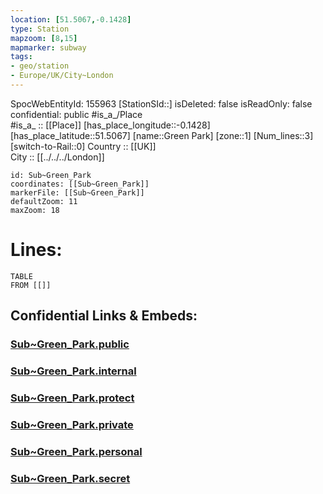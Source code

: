 ```yaml
---
location: [51.5067,-0.1428] 
type: Station 
mapzoom: [8,15] 
mapmarker: subway 
tags:
- geo/station
- Europe/UK/City~London
---
```

SpocWebEntityId: 155963
[StationSId::] 
isDeleted: false
isReadOnly: false
confidential: public
#is_a_/Place  
#is_a_ :: [[Place]] 
[has_place_longitude::-0.1428] 
[has_place_latitude::51.5067] 
[name::Green Park] 
[zone::1] 
[Num_lines::3] 
[switch-to-Rail::0] 
Country :: [[UK]]  
City :: [[../../../London]]  


```leaflet
id: Sub~Green_Park
coordinates: [[Sub~Green_Park]] 
markerFile: [[Sub~Green_Park]] 
defaultZoom: 11 
maxZoom: 18
```


# Lines: 
```dataview
TABLE 
FROM [[]] 
```


## Confidential Links & Embeds: 

### [Sub~Green_Park.public](/_public/\Earth\Continent\Europe\Europe~North\UK\England\Regions~England\London,Greater\cities~GreaterLondon\Underground\StationSub~Green_Park.public.md) 

### [Sub~Green_Park.internal](/_internal/\Earth\Continent\Europe\Europe~North\UK\England\Regions~England\London,Greater\cities~GreaterLondon\Underground\StationSub~Green_Park.internal.md) 

### [Sub~Green_Park.protect](/_protect/\Earth\Continent\Europe\Europe~North\UK\England\Regions~England\London,Greater\cities~GreaterLondon\Underground\StationSub~Green_Park.protect.md) 

### [Sub~Green_Park.private](/_private/\Earth\Continent\Europe\Europe~North\UK\England\Regions~England\London,Greater\cities~GreaterLondon\Underground\StationSub~Green_Park.private.md) 

### [Sub~Green_Park.personal](/_personal/\Earth\Continent\Europe\Europe~North\UK\England\Regions~England\London,Greater\cities~GreaterLondon\Underground\StationSub~Green_Park.personal.md) 

### [Sub~Green_Park.secret](/_secret/\Earth\Continent\Europe\Europe~North\UK\England\Regions~England\London,Greater\cities~GreaterLondon\Underground\StationSub~Green_Park.secret.md)

